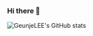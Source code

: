 ### Hi there 👋

![GeunjeLEE's GitHub stats](https://github-readme-stats.vercel.app/api?username=GeunjeLEE&show_icons=true&theme=highcontrast)
<!--
**GeunjeLEE/GeunjeLEE** is a ✨ _special_ ✨ repository because its `README.md` (this file) appears on your GitHub profile.

Here are some ideas to get you started:

- 🔭 I’m currently working on ...
- 🌱 I’m currently learning ...
- 👯 I’m looking to collaborate on ...
- 🤔 I’m looking for help with ...
- 💬 Ask me about ...
- 📫 How to reach me: ...
- 😄 Pronouns: ...
- ⚡ Fun fact: ...
-->
